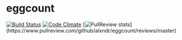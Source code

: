 eggcount
========

[![Build Status](https://travis-ci.org/alxndr/eggcount.svg?branch=master)](https://travis-ci.org/alxndr/eggcount)
[![Code Climate](https://codeclimate.com/github/alxndr/eggcount.png)](https://codeclimate.com/github/alxndr/eggcount)
[![PullReview stats](https://www.pullreview.com/github/alxndr/eggcount/badges/master.svg?)](https://www.pullreview.com/github/alxndr/eggcount/reviews/master)

